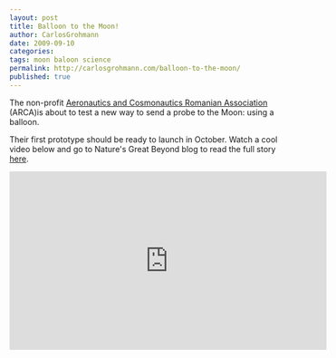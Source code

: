 ```yaml
---
layout: post
title: Balloon to the Moon!
author: CarlosGrohmann
date: 2009-09-10
categories: 
tags: moon baloon science
permalink: http://carlosgrohmann.com/balloon-to-the-moon/
published: true
---
```


The non-profit [Aeronautics and Cosmonautics Romanian Association](http://www.arcaspace.ro/) (ARCA)is about to test a new way to send a probe to the Moon: using a balloon.  

Their first prototype should be ready to launch in October. Watch a cool video below and go to Nature's Great Beyond blog to read the full story [here](http://blogs.nature.com/news/thegreatbeyond/2009/09/romania_to_the_moon_by_balloon.html).  

<iframe width="560" height="315" src="https://www.youtube.com/embed/4qVuVix5kCE" frameborder="0" allow="accelerometer; autoplay; encrypted-media; gyroscope; picture-in-picture" allowfullscreen></iframe>
